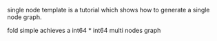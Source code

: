 single node template is a  tutorial which shows how to generate a single node graph.

fold simple achieves a int64 * int64 multi nodes graph 
